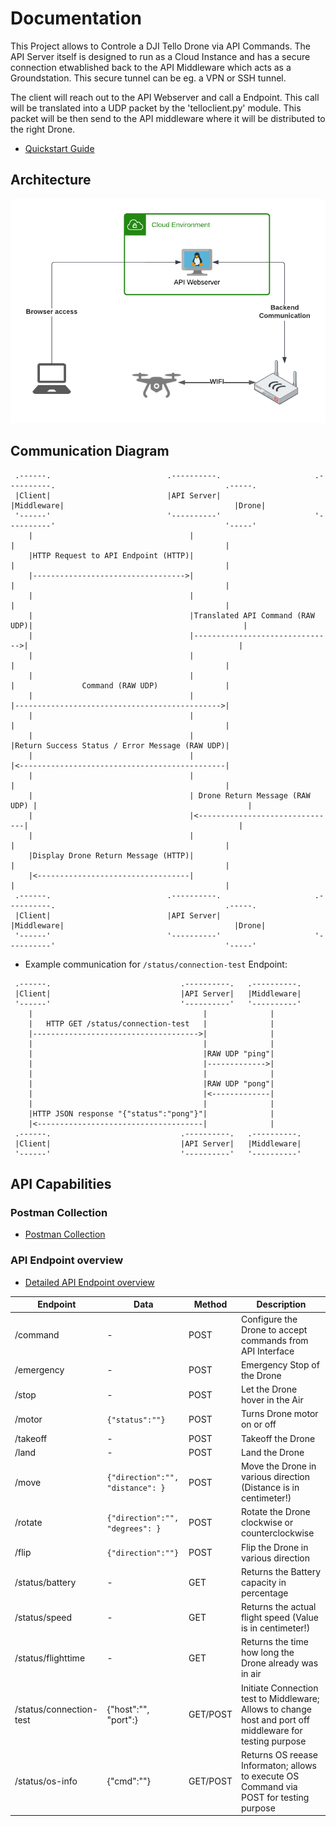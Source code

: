 # Documentation
This Project allows to Controle a DJI Tello Drone via API Commands. The API Server itself is designed to run as a Cloud Instance and has a secure connection etwablished back to the API Middleware which acts as a Groundstation. This secure tunnel can be eg. a VPN or SSH tunnel. 

The client will reach out to the API Webserver and call a Endpoint. This call will be translated into a UDP packet by the 'telloclient.py' module. This packet will be then send to the API middleware where it will be distributed to the right Drone.

- [Quickstart Guide](./quickstart.md)

## Architecture
![Highlevel Arcitecture](./highlevel_architecture.png)

## Communication Diagram
```text
 .------.                          .----------.                     .----------.                                      .-----.
 |Client|                          |API Server|                     |Middleware|                                      |Drone|
 '------'                          '----------'                     '----------'                                      '-----'
    |                                   |                                |                                               |   
    |HTTP Request to API Endpoint (HTTP)|                                |                                               |   
    |---------------------------------->|                                |                                               |   
    |                                   |                                |                                               |   
    |                                   |Translated API Command (RAW UDP)|                                               |   
    |                                   |------------------------------->|                                               |   
    |                                   |                                |                                               |   
    |                                   |                                |               Command (RAW UDP)               |   
    |                                   |                                |---------------------------------------------->|   
    |                                   |                                |                                               |   
    |                                   |                                |Return Success Status / Error Message (RAW UDP)|   
    |                                   |                                |<----------------------------------------------|   
    |                                   |                                |                                               |   
    |                                   | Drone Return Message (RAW UDP) |                                               |   
    |                                   |<-------------------------------|                                               |   
    |                                   |                                |                                               |   
    |Display Drone Return Message (HTTP)|                                |                                               |   
    |<----------------------------------|                                |                                               |   
 .------.                          .----------.                     .----------.                                      .-----.
 |Client|                          |API Server|                     |Middleware|                                      |Drone|
 '------'                          '----------'                     '----------'                                      '-----'
```
- Example communication for `/status/connection-test` Endpoint:
```text
 .------.                             .----------.   .----------.
 |Client|                             |API Server|   |Middleware|
 '------'                             '----------'   '----------'
    |                                      |              |      
    |   HTTP GET /status/connection-test   |              |      
    |------------------------------------->|              |      
    |                                      |              |      
    |                                      |RAW UDP "ping"|      
    |                                      |------------->|      
    |                                      |              |      
    |                                      |RAW UDP "pong"|      
    |                                      |<-------------|      
    |                                      |              |      
    |HTTP JSON response "{"status":"pong"}"|              |      
    |<-------------------------------------|              |      
 .------.                             .----------.   .----------.
 |Client|                             |API Server|   |Middleware|
 '------'                             '----------'   '----------'
```

## API Capabilities
### Postman Collection
- [Postman Collection](./tello_custom_api.postman_collection.json)

### API Endpoint overview

- [Detailed API Endpoint overview](./api-overview.md)

Endpoint | Data | Method | Description
---------|------|--------|-------------
/command | - | POST | Configure the Drone to accept commands from API Interface
/emergency | - | POST | Emergency Stop of the Drone
/stop | - | POST | Let the Drone hover in the Air
/motor | `{"status":""}` | POST | Turns Drone motor on or off
/takeoff | - | POST | Takeoff the Drone
/land | - | POST | Land the Drone
/move | `{"direction":"", "distance": }` | POST | Move the Drone in various direction (Distance is in centimeter!)
/rotate | `{"direction":"", "degrees": }` | POST | Rotate the Drone clockwise or counterclockwise
/flip | `{"direction":""}` | POST | Flip the Drone in various direction
/status/battery | - | GET | Returns the Battery capacity in percentage
/status/speed | - | GET | Returns the actual flight speed (Value is in centimeter!)
/status/flighttime | - | GET | Returns the time how long the Drone already was in air
/status/connection-test | {"host":"", "port":} | GET/POST | Initiate Connection test to Middleware; Allows to change host and port off middleware for testing purpose
/status/os-info | {"cmd":""} | GET/POST | Returns OS reease Informaton; allows to execute OS Command via POST for testing purpose